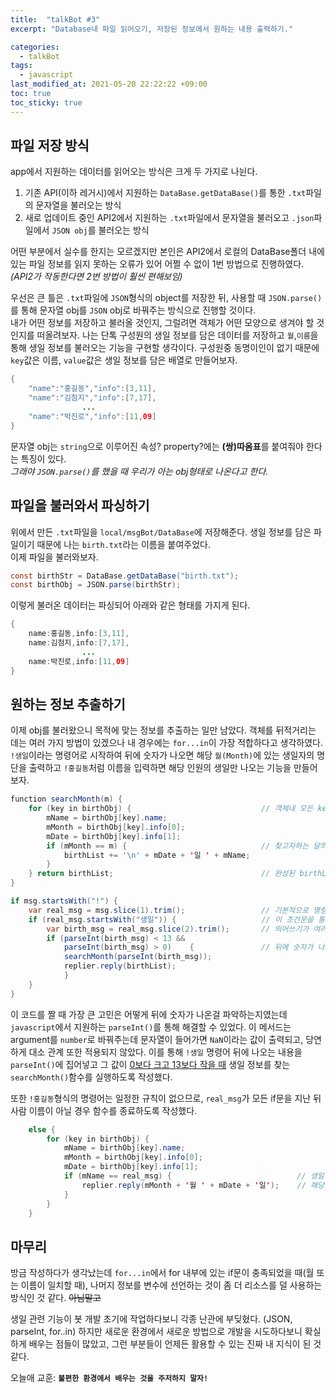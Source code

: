 ```yaml
---
title:  "talkBot #3"
excerpt: "Database내 파일 읽어오기, 저장된 정보에서 원하는 내용 출력하기."

categories:
  - talkBot
tags:
  - javascript
last_modified_at: 2021-05-20 22:22:22 +09:00
toc: true
toc_sticky: true
---
```


## 파일 저장 방식

app에서 지원하는 데이터를 읽어오는 방식은 크게 두 가지로 나뉜다.  
1. 기존 API(이하 레거시)에서 지원하는 `DataBase.getDataBase()`를 통한 `.txt`파일의 문자열을 불러오는 방식  
2. 새로 업데이트 중인 API2에서 지원하는 `.txt`파일에서 문자열을 불러오고 `.json`파일에서 `JSON obj`를 불러오는 방식  

어떤 부분에서 실수를 한지는 모르겠지만 본인은 API2에서 로컬의 DataBase폴더 내에 있는 파일 정보를 읽지 못하는 오류가 있어 어쩔 수 없이 1번 방법으로 진행하였다. _(API2가 작동한다면 2번 방법이 훨씬 편해보임)_  
  
우선은 큰 틀은 `.txt`파일에 `JSON`형식의 object를 저장한 뒤, 사용할 때 `JSON.parse()`를 통해 문자열 obj를 `JSON` obj로 바꿔주는 방식으로 진행할 것이다.  
내가 어떤 정보를 저장하고 불러올 것인지, 그럴려면 객체가 어떤 모양으로 생겨야 할 것인지를 떠올려보자. 나는 단톡 구성원의 생일 정보를 담은 데이터를 저장하고 `월`,`이름`을 통해 생일 정보를 불러오는 기능을 구현할 생각이다. 구성원중 동명이인이 없기 때문에 `key`값은 이름, `value`값은 생일 정보를 담은 배열로 만들어보자.

```java
{
    "name":"홍길동","info":[3,11],
    "name":"김첨지","info":[7,17],
                ...
    "name":"박진로","info":[11,09]
}
```
문자열 obj는 `string`으로 이루어진 속성? property?에는 **(쌍)따옴표**를 붙여줘야 한다는 특징이 있다.  
_그래야 `JSON.parse()`를 했을 때 우리가 아는 obj형태로 나온다고 한다._

## 파일을 불러와서 파싱하기

위에서 만든 `.txt`파일을 `local/msgBot/DataBase`에 저장해준다. 생일 정보를 담은 파일이기 때문에 나는 `birth.txt`라는 이름을 붙여주었다.  
이제 파일을 불러와보자.

```java
const birthStr = DataBase.getDataBase("birth.txt");
const birthObj = JSON.parse(birthStr);
```

이렇게 불러온 데이터는 파싱되어 아래와 같은 형태를 가지게 된다.
```java
{
    name:홍길동,info:[3,11],
    name:김첨지,info:[7,17],
                ...
    name:박진로,info:[11,09]
}
```

## 원하는 정보 추출하기

이제 obj를 불러왔으니 목적에 맞는 정보를 추출하는 일만 남았다. 객체를 뒤적거리는 데는 여러 가지 방법이 있겠으나 내 경우에는 `for...in`이 가장 적합하다고 생각하였다.  
`!생일`이라는 명령어로 시작하여 뒤에 숫자가 나오면 해당 `월(Month)`에 있는 생일자의 명단을 출력하고 `!홍길동`처럼 이름을 입력하면 해당 인원의 생일만 나오는 기능을 만들어보자.

```java
function searchMonth(m) {
    for (key in birthObj) {                             // 객체내 모든 key값에 대해 for문을 실행한다. 
        mName = birthObj[key].name;
        mMonth = birthObj[key].info[0];
        mDate = birthObj[key].info[1];
        if (mMonth == m) {                              // 찾고자하는 달의 생일자를 birthList에 추가한다.
            birthList += '\n' + mDate + '일 ' + mName;
        }
    } return birthList;                                 // 완성된 birthList를 반환한다.
}

if msg.startsWith("!") {
    var real_msg = msg.slice(1).trim();                 // 기본적으로 명령어 앞에 붙은 "!"를 떼주는 과정이다.
    if (real_msg.startsWith("생일")) {                   // 이 조건문을 통과하려면 "!생일"이라는 키워드로 입력된 메세지여야 한다.
        var birth_msg = real_msg.slice(2).trim();       // 띄어쓰기가 여러번 들어간 경우를 고려하여 항상 trim()을 해주었다.
        if (parseInt(birth_msg) < 13 &&
            parseInt(birth_msg) > 0)    {               // 뒤에 숫자가 나오는 것을 어떻게 구분할 것인가? 의 문제 (밑에서 설명)
            searchMonth(parseInt(birth_msg));
            replier.reply(birthList);
            }
    }
}
```
이 코드를 짤 때 가장 큰 고민은 어떻게 뒤에 숫자가 나온걸 파악하는지였는데 `javascript`에서 지원하는 `parseInt()`를 통해 해결할 수 있었다. 이 메서드는 argument를 `number`로 바꿔주는데 문자열이 들어가면 `NaN`이라는 값이 출력되고, 당연하게 대소 관계 또한 적용되지 않았다. 이를 통해 `!생일` 명령어 뒤에 나오는 내용을 `parseInt()`에 집어넣고 그 값이 <u>0보다 크고 13보다 작을 때</u> 생일 정보를 찾는 `searchMonth()`함수를 실행하도록 작성했다.  
  
또한 `!홍길동`형식의 명령어는 일정한 규칙이 없으므로, `real_msg`가 모든 if문을 지난 뒤 사람 이름이 아닐 경우 함수를 종료하도록 작성했다.
```java
    else {
        for (key in birthObj) {
            mName = birthObj[key].name;
            mMonth = birthObj[key].info[0];
            mDate = birthObj[key].info[1];
            if (mName == real_msg) {                            // 생일 정보 데이터에 있는 이름이면
                replier.reply(mMonth + '월 ' + mDate + '일');    // 해당 인원의 생일 정보를 출력한다.
            }
        }
    }
```

## 마무리

방금 작성하다가 생각났는데 `for...in`에서 for 내부에 있는 if문이 충족되었을 때(월 또는 이름이 일치할 때), 나머지 정보를 변수에 선언하는 것이 좀 더 리소스를 덜 사용하는 방식인 것 같다. ~~아님말고~~  
  
생일 관련 기능이 봇 개발 초기에 작업하다보니 각종 난관에 부딪혔다. (JSON, parseInt, for..in) 하지만 새로운 환경에서 새로운 방법으로 개발을 시도하다보니 확실하게 배우는 점들이 많았고, 그런 부분들이 언제든 활용할 수 있는 진짜 내 지식이 된 것 같다.  
  
오늘애 교훈: **`불편한 환경에서 배우는 것을 주저하지 말자!`**